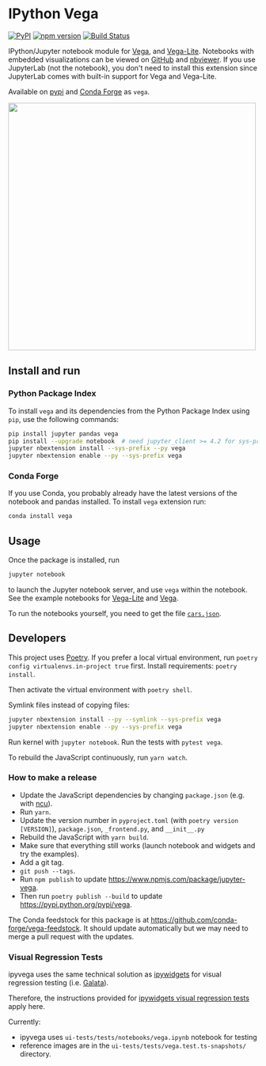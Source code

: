 # IPython Vega
[![PyPI](https://img.shields.io/pypi/v/vega.svg)](https://pypi.python.org/pypi/vega)
[![npm version](https://img.shields.io/npm/v/jupyter-vega.svg)](https://www.npmjs.com/package/jupyter-vega)
[![Build Status](https://github.com/vega/ipyvega/workflows/Test/badge.svg)](https://github.com/vega/ipyvega/actions)

IPython/Jupyter notebook module for [Vega](https://github.com/vega/vega), and [Vega-Lite](https://github.com/vega/vega-lite). Notebooks with embedded visualizations can be viewed on [GitHub](https://github.com/vega/ipyvega/blob/master/notebooks/VegaLite.ipynb) and [nbviewer](https://nbviewer.jupyter.org/github/vega/ipyvega/blob/master/notebooks/VegaLite.ipynb). If you use JupyterLab (not the notebook), you don't need to install this extension since JupyterLab comes with built-in support for Vega and Vega-Lite.

Available on [pypi](https://pypi.python.org/pypi/vega) and [Conda Forge](https://anaconda.org/conda-forge/vega) as `vega`.

<img src="screenshot.png" width="500">

## Install and run

### Python Package Index

To install `vega` and its dependencies from the Python Package Index using
`pip`, use the following commands:

```sh
pip install jupyter pandas vega
pip install --upgrade notebook  # need jupyter_client >= 4.2 for sys-prefix below
jupyter nbextension install --sys-prefix --py vega
jupyter nbextension enable --py --sys-prefix vega
```

### Conda Forge

If you use Conda, you probably already have the latest versions of the notebook and pandas installed. To install `vega` extension run:

```sh
conda install vega
```

## Usage

Once the package is installed, run
```sh
jupyter notebook
```
to launch the Jupyter notebook server, and use `vega` within the notebook.
See the example notebooks for [Vega-Lite](https://github.com/vega/ipyvega/blob/master/notebooks/VegaLite.ipynb) and [Vega](https://github.com/vega/ipyvega/blob/master/notebooks/Vega.ipynb).

To run the notebooks yourself, you need to get the file [`cars.json`](https://raw.githubusercontent.com/vega/ipyvega/master/notebooks/cars.json).


## Developers

This project uses [Poetry](https://python-poetry.org/). If you prefer a local virtual environment, run `poetry config virtualenvs.in-project true` first. Install requirements: `poetry install`.

Then activate the virtual environment with `poetry shell`.

Symlink files instead of copying files:

```sh
jupyter nbextension install --py --symlink --sys-prefix vega
jupyter nbextension enable --py --sys-prefix vega
```

Run kernel with `jupyter notebook`. Run the tests with `pytest vega`.

To rebuild the JavaScript continuously, run `yarn watch`.

### How to make a release

* Update the JavaScript dependencies by changing `package.json` (e.g. with [ncu](https://www.npmjs.com/package/npm-check-updates)).
* Run `yarn`.
* Update the version number in `pyproject.toml` (with `poetry version [VERSION]`), `package.json`, `_frontend.py`, and `__init__.py`
* Rebuild the JavaScript with `yarn build`.
* Make sure that everything still works (launch notebook and widgets and try the examples).
* Add a git tag.
* `git push --tags`.
* Run `npm publish` to update https://www.npmjs.com/package/jupyter-vega.
* Then run `poetry publish --build` to update https://pypi.python.org/pypi/vega.

The Conda feedstock for this package is at https://github.com/conda-forge/vega-feedstock. It should update automatically but we may need to merge a pull request with the updates. 

### Visual Regression Tests

ipyvega uses the same technical solution as [ipywidgets](https://github.com/jupyter-widgets/ipywidgets) for visual regression testing (i.e. [Galata](https://github.com/jupyterlab/jupyterlab/tree/master/galata)).

Therefore, the instructions provided for [ipywidgets visual regression tests](https://ipywidgets.readthedocs.io/en/stable/dev_testing.html#visual-regression-tests) apply here.

Currently:

* ipyvega uses `ui-tests/tests/notebooks/vega.ipynb` notebook for testing
* reference images are in the `ui-tests/tests/vega.test.ts-snapshots/` directory.
